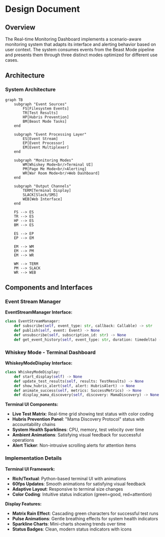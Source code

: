 # Design Document

## Overview

The Real-time Monitoring Dashboard implements a scenario-aware monitoring system that adapts its interface and alerting behavior based on user context. The system consumes events from the Beast Mode pipeline and presents them through three distinct modes optimized for different use cases.

## Architecture

### System Architecture

```mermaid
graph TB
    subgraph "Event Sources"
        FS[Filesystem Events]
        TR[Test Results]
        HP[Hubris Prevention]
        BM[Beast Mode Tasks]
    end
    
    subgraph "Event Processing Layer"
        ES[Event Stream]
        EP[Event Processor]
        EM[Event Multiplexer]
    end
    
    subgraph "Monitoring Modes"
        WM[Whiskey Mode<br/>Terminal UI]
        PM[Page Me Mode<br/>Alerting]
        WR[War Room Mode<br/>Web Dashboard]
    end
    
    subgraph "Output Channels"
        TERM[Terminal Display]
        SLACK[Slack/SMS]
        WEB[Web Interface]
    end
    
    FS --> ES
    TR --> ES
    HP --> ES
    BM --> ES
    
    ES --> EP
    EP --> EM
    
    EM --> WM
    EM --> PM
    EM --> WR
    
    WM --> TERM
    PM --> SLACK
    WR --> WEB
```

## Components and Interfaces

### Event Stream Manager

**EventStreamManager Interface:**
```python
class EventStreamManager:
    def subscribe(self, event_type: str, callback: Callable) -> str
    def publish(self, event: Event) -> None
    def unsubscribe(self, subscription_id: str) -> None
    def get_event_history(self, event_type: str, duration: timedelta) -> List[Event]
```

### Whiskey Mode - Terminal Dashboard

**WhiskeyModeDisplay Interface:**
```python
class WhiskeyModeDisplay:
    def start_display(self) -> None
    def update_test_results(self, results: TestResults) -> None
    def show_hubris_alert(self, alert: HubrisAlert) -> None
    def animate_success(self, metrics: SuccessMetrics) -> None
    def display_mama_discovery(self, discovery: MamaDiscovery) -> None
```

**Terminal UI Components:**
- **Live Test Matrix**: Real-time grid showing test status with color coding
- **Hubris Prevention Panel**: "Mama Discovery Protocol" status with accountability chains
- **System Health Sparklines**: CPU, memory, test velocity over time
- **Ambient Animations**: Satisfying visual feedback for successful operations
- **Alert Ticker**: Non-intrusive scrolling alerts for attention items

### Implementation Details

**Terminal UI Framework:**
- **Rich/Textual**: Python-based terminal UI with animations
- **60fps Updates**: Smooth animations for satisfying visual feedback
- **Adaptive Layout**: Responsive to terminal size changes
- **Color Coding**: Intuitive status indication (green=good, red=attention)

**Display Features:**
- **Matrix Rain Effect**: Cascading green characters for successful test runs
- **Pulse Animations**: Gentle breathing effects for system health indicators
- **Sparkline Charts**: Mini-charts showing trends over time
- **Status Badges**: Clean, modern status indicators with icons